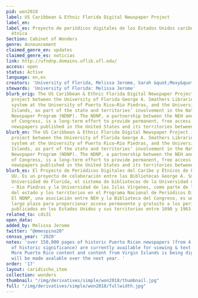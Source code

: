 ```yaml
---
pid: won2018
label: US Caribbean & Ethnic Florida Digital Newspaper Project
label_en:
label_es: Proyecto de periódicos digitales de los Estados Unidos caribeños y la Florida
  étnica
Section: Cabinet of Wonders
genre: Announcement
claimed_genre_en: updates
claimed_genre_es: noticias
link: http://ufndnp.domains.uflib.ufl.edu/
access: open
status: Active
language: en,es
creators: 'University of Florida, Melissa Jerome, Sarah &quot;Moxy&quot; Moczygemba '
stewards: 'University of Florida: Melissa Jerome'
blurb_orig: The US Caribbean & Ethnic Florida Digital Newspaper Project is a collaborative
  project between the University of Florida George A. Smathers Libraries, the library
  system at the University of Puerto Rico–Rio Piedras, and the University of the Virgin
  Islands, as part of the state and territories’ involvement in the National Digital
  Newspaper Program (NDNP). The NDNP, a partnership between the NEH and the Library
  of Congress, is a long-term effort to provide permanent, free access to historic
  newspapers published in the United States and its territories between 1690 and 1963.
blurb_en: The US Caribbean & Ethnic Florida Digital Newspaper Project is a collaborative
  project between the University of Florida George A. Smathers Libraries, the library
  system at the University of Puerto Rico–Rio Piedras, and the University of the Virgin
  Islands, as part of the state and territories’ involvement in the National Digital
  Newspaper Program (NDNP). The NDNP, a partnership between the NEH and the Library
  of Congress, is a long-term effort to provide permanent, free access to historic
  newspapers published in the United States and its territories between 1690 and 1963.
blurb_es: El Proyecto de Periódicos Digitales del Caribe y Étnicos de Florida de EE.
  UU. Es un proyecto de colaboración entre las Bibliotecas George A. Smathers de la
  Universidad de Florida, el sistema de bibliotecas de la Universidad de Puerto Rico
  – Rio Piedras y la Universidad de las Islas Vírgenes, como parte de la participación
  del estado y los territorios en el Programa Nacional de Periódicos Digitales (NDNP).
  El NDNP, una asociación entre NEH y la Biblioteca del Congreso, es un esfuerzo a
  largo plazo para proporcionar acceso permanente y gratuito a los periódicos históricos
  publicados en los Estados Unidos y sus territorios entre 1690 y 1963.
related_to: cds31
open_data:
added_by: Melissa Jerome
twitter: "@mmespino20"
census_year: '2020'
notes: 'over 150,000 pages of historic Puerto Rican newspapers (from 4 unique titles
  of historic significance) are currently available for viewing & text searching;
  More Puerto Rico content and content from Virgin Islands is being digitized and
  will be made avalable over the next year. '
order: '17'
layout: caridischo_item
collection: wonders
thumbnail: "/img/derivatives/simple/won2018/thumbnail.jpg"
full: "/img/derivatives/simple/won2018/fullwidth.jpg"
---
```

